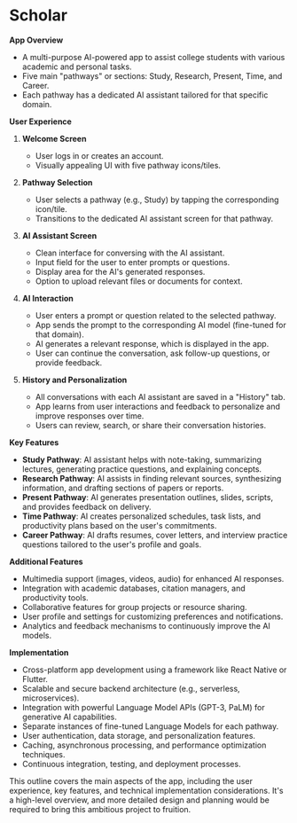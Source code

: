 # Scholar

**App Overview**

- A multi-purpose AI-powered app to assist college students with various academic and personal tasks.
- Five main "pathways" or sections: Study, Research, Present, Time, and Career.
- Each pathway has a dedicated AI assistant tailored for that specific domain.

**User Experience**

1. **Welcome Screen**

   - User logs in or creates an account.
   - Visually appealing UI with five pathway icons/tiles.
2. **Pathway Selection**

   - User selects a pathway (e.g., Study) by tapping the corresponding icon/tile.
   - Transitions to the dedicated AI assistant screen for that pathway.
3. **AI Assistant Screen**

   - Clean interface for conversing with the AI assistant.
   - Input field for the user to enter prompts or questions.
   - Display area for the AI's generated responses.
   - Option to upload relevant files or documents for context.
4. **AI Interaction**

   - User enters a prompt or question related to the selected pathway.
   - App sends the prompt to the corresponding AI model (fine-tuned for that domain).
   - AI generates a relevant response, which is displayed in the app.
   - User can continue the conversation, ask follow-up questions, or provide feedback.
5. **History and Personalization**

   - All conversations with each AI assistant are saved in a "History" tab.
   - App learns from user interactions and feedback to personalize and improve responses over time.
   - Users can review, search, or share their conversation histories.

**Key Features**

- **Study Pathway**: AI assistant helps with note-taking, summarizing lectures, generating practice questions, and explaining concepts.
- **Research Pathway**: AI assists in finding relevant sources, synthesizing information, and drafting sections of papers or reports.
- **Present Pathway**: AI generates presentation outlines, slides, scripts, and provides feedback on delivery.
- **Time Pathway**: AI creates personalized schedules, task lists, and productivity plans based on the user's commitments.
- **Career Pathway**: AI drafts resumes, cover letters, and interview practice questions tailored to the user's profile and goals.

**Additional Features**

- Multimedia support (images, videos, audio) for enhanced AI responses.
- Integration with academic databases, citation managers, and productivity tools.
- Collaborative features for group projects or resource sharing.
- User profile and settings for customizing preferences and notifications.
- Analytics and feedback mechanisms to continuously improve the AI models.

**Implementation**

- Cross-platform app development using a framework like React Native or Flutter.
- Scalable and secure backend architecture (e.g., serverless, microservices).
- Integration with powerful Language Model APIs (GPT-3, PaLM) for generative AI capabilities.
- Separate instances of fine-tuned Language Models for each pathway.
- User authentication, data storage, and personalization features.
- Caching, asynchronous processing, and performance optimization techniques.
- Continuous integration, testing, and deployment processes.

This outline covers the main aspects of the app, including the user experience, key features, and technical implementation considerations. It's a high-level overview, and more detailed design and planning would be required to bring this ambitious project to fruition.
